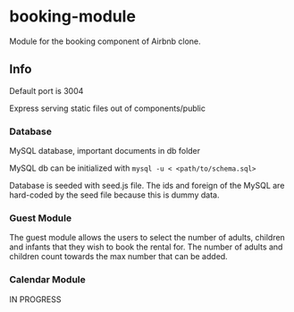 # booking-module

Module for the booking component of Airbnb clone.


## Info
Default port is 3004

Express serving static files out of components/public


### Database
MySQL database, important documents in db folder

MySQL db can be initialized with ```mysql -u < <path/to/schema.sql>```

Database is seeded with seed.js file. The ids and foreign of the MySQL are hard-coded by the seed file because this is dummy data.

### Guest Module
The guest module allows the users to select the number of adults, children and infants that they wish to book the rental for. The number of adults and children count towards the max number that can be added.

### Calendar Module
IN PROGRESS





